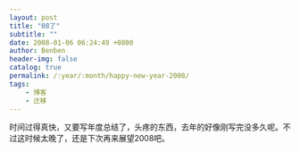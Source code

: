 ```yaml
---
layout: post
title: "08了"
subtitle: ""
date: 2008-01-06 06:24:49 +0800
author: Benben
header-img: false
catalog: true
permalink: /:year/:month/happy-new-year-2008/
tags:
    - 博客
    - 迁移
---
```


时间过得真快，又要写年度总结了，头疼的东西，去年的好像刚写完没多久呢。不过这时候太晚了，还是下次再来展望2008吧。
